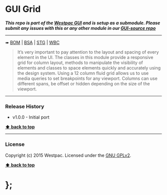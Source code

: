 GUI Grid
========

***This repo is part of the [Westpac GUI](http://gel.westpacgroup.com.au/GUI/) and is setup as a submodule. Please submit any issues with this or any other
module in our [GUI-source repo](https://github.com/WestpacCXTeam/GUI-source/issues)***

----------------------------------------------------------------------------------------------------------------------------------------------------------------

➠
[BOM](http://westpaccxteam.github.io/GUI_grid/tests/BOM/) |
[BSA](http://westpaccxteam.github.io/GUI_grid/tests/BSA/) |
[STG](http://westpaccxteam.github.io/GUI_grid/tests/STG/) |
[WBC](http://westpaccxteam.github.io/GUI_grid/tests/WBC/)

> It’s very important to pay attention to the layout and spacing of every element in the UI. The classes in this module provide a responsive grid for column
> layout, methods to manipulate the visibility of elements and classes to space elements quickly and accurately using the design system. Using a 12 column
> fluid grid allows us to use media queries to set breakpoints for any viewport. Columns can use different spans, be offset or hidden depending on the size
> of the viewport.

----------------------------------------------------------------------------------------------------------------------------------------------------------------


### Release History

* v1.0.0 - Initial port

**[⬆ back to top](#content)**


----------------------------------------------------------------------------------------------------------------------------------------------------------------


### License

Copyright (c) 2015 Westpac. Licensed under the [GNU GPLv2](https://raw.githubusercontent.com/WestpacCXTeam/GUI_grid/master/LICENSE).

**[⬆ back to top](#content)**

# };